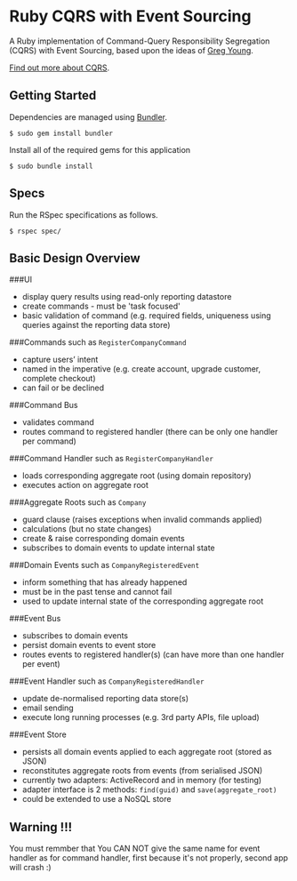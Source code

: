 # Ruby CQRS with Event Sourcing

A Ruby implementation of Command-Query Responsibility Segregation (CQRS) with Event Sourcing, based upon the ideas of [Greg Young](http://codebetter.com/blogs/gregyoung/).

[Find out more about CQRS](http://cqrsinfo.com/).

## Getting Started

Dependencies are managed using [Bundler](http://gembundler.com/).

    $ sudo gem install bundler

Install all of the required gems for this application

    $ sudo bundle install

## Specs

Run the RSpec specifications as follows.

    $ rspec spec/

## Basic Design Overview

###UI

- display query results using read-only reporting datastore
- create commands - must be 'task focused'
- basic validation of command (e.g. required fields, uniqueness using queries against the reporting data store)

###Commands
such as `RegisterCompanyCommand`

- capture users’ intent
- named in the imperative (e.g. create account, upgrade customer, complete checkout)
- can fail or be declined

###Command Bus

- validates command
- routes command to registered handler (there can be only one handler per command)

###Command Handler 
such as `RegisterCompanyHandler`

- loads corresponding aggregate root (using domain repository)
- executes action on aggregate root
  
###Aggregate Roots
such as `Company`

- guard clause (raises exceptions when invalid commands applied)
- calculations (but no state changes)
- create & raise corresponding domain events
- subscribes to domain events to update internal state

###Domain Events
such as `CompanyRegisteredEvent`

- inform something that has already happened
- must be in the past tense and cannot fail
- used to update internal state of the corresponding aggregate root

###Event Bus

- subscribes to domain events
- persist domain events to event store
- routes events to registered handler(s) (can have more than one handler per event)

###Event Handler
such as `CompanyRegisteredHandler`

- update de-normalised reporting data store(s)
- email sending
- execute long running processes (e.g. 3rd party APIs, file upload)

###Event Store

- persists all domain events applied to each aggregate root (stored as JSON)
- reconstitutes aggregate roots from events (from serialised JSON)
- currently two adapters: ActiveRecord and in memory (for testing)
- adapter interface is 2 methods: `find(guid)` and `save(aggregate_root)`
- could be extended to use a NoSQL store

## Warning !!!

You must remmber that You CAN NOT give the same name for event handler as for command handler, first because it's not properly, second app will crash :)

